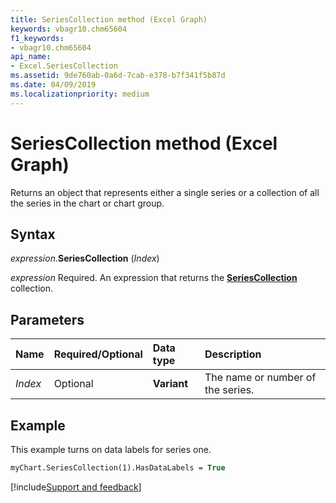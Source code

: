 ```yaml
---
title: SeriesCollection method (Excel Graph)
keywords: vbagr10.chm65604
f1_keywords:
- vbagr10.chm65604
api_name:
- Excel.SeriesCollection
ms.assetid: 9de760ab-0a6d-7cab-e378-b7f341f5b87d
ms.date: 04/09/2019
ms.localizationpriority: medium
---
```



# SeriesCollection method (Excel Graph)

Returns an object that represents either a single series or a collection of all the series in the chart or chart group.

## Syntax

_expression_.**SeriesCollection** (_Index_)

_expression_ Required. An expression that returns the **[SeriesCollection](excel.seriescollection(collection).md)** collection. 

## Parameters

|Name|Required/Optional|Data type|Description|
|:-----|:-----|:-----|:-----|
|_Index_ | Optional |**Variant**| The name or number of the series.|

## Example

This example turns on data labels for series one.

```vb
myChart.SeriesCollection(1).HasDataLabels = True
```

[!include[Support and feedback](~/includes/feedback-boilerplate.md)]